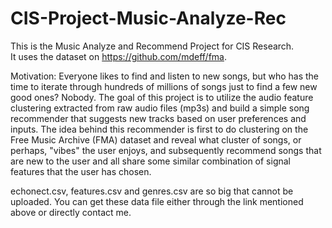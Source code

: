 # CIS-Project-Music-Analyze-Rec
This is the Music Analyze and Recommend Project for CIS Research.<br>It uses the dataset on https://github.com/mdeff/fma.

Motivation: Everyone likes to find and listen to new songs, but who has the time to iterate through hundreds of millions of songs just to find a few new good ones? Nobody.
The goal of this project is to utilize the audio feature clustering extracted from raw audio files (mp3s) and build a simple song recommender that suggests new tracks based on user preferences and inputs. 
The idea behind this recommender is first to do clustering on the Free Music Archive (FMA) dataset and reveal what cluster of songs, or perhaps, "vibes" the user enjoys, and subsequently recommend songs that are new to the user and all share some similar combination of signal features that the user has chosen.

echonect.csv, features.csv and genres.csv are so big that cannot be uploaded. You can get these data file either through the link mentioned above or directly contact me.
